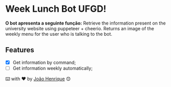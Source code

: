 # Week Lunch Bot UFGD!

**O bot apresenta a seguinte função:**
Retrieve the information present on the university website using puppeteer + cheerio. Returns an image of the weekly menu for the user who is talking to the bot.

## Features

- [x] Get information by command;
- [ ] Get information weekly automatically;

⌨️ with ❤️ by [João Henrique](https://github.com/jouiwnl) 😊
